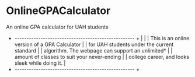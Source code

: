 # OnlineGPACalculator
An online GPA calculator for UAH students

+ --------------------------------------------------- +
|                                                     |
| This is an online version of a GPA Calculator       |
| for UAH students under the current standard         |
| algorithm.  The webpage can support an unlimited*   |
| amount of classes to suit your never-ending         |
| college career, and looks sleek while doing it.     |
+ --------------------------------------------------- +
